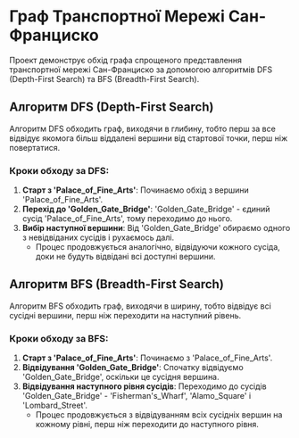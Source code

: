 # Граф Транспортної Мережі Сан-Франциско

Проект демонструє обхід графа спрощеного представлення транспортної мережі Сан-Франциско за допомогою алгоритмів DFS (Depth-First Search) та BFS (Breadth-First Search).

## Алгоритм DFS (Depth-First Search)

Алгоритм DFS обходить граф, виходячи в глибину, тобто перш за все відвідує якомога більш віддалені вершини від стартової точки, перш ніж повертатися.

### Кроки обходу за DFS:

1. **Старт з 'Palace_of_Fine_Arts'**: Починаємо обхід з вершини 'Palace_of_Fine_Arts'.
2. **Перехід до 'Golden_Gate_Bridge'**: 'Golden_Gate_Bridge' - єдиний сусід 'Palace_of_Fine_Arts', тому переходимо до нього.
3. **Вибір наступної вершини**: Від 'Golden_Gate_Bridge' обираємо одного з невідвіданих сусідів і рухаємось далі.
   - Процес продовжується аналогічно, відвідуючи кожного сусіда, доки не будуть відвідані всі доступні вершини.

## Алгоритм BFS (Breadth-First Search)

Алгоритм BFS обходить граф, виходячи в ширину, тобто відвідує всі сусідні вершини, перш ніж переходити на наступний рівень.

### Кроки обходу за BFS:

1. **Старт з 'Palace_of_Fine_Arts'**: Починаємо з 'Palace_of_Fine_Arts'.
2. **Відвідування 'Golden_Gate_Bridge'**: Спочатку відвідуємо 'Golden_Gate_Bridge', оскільки це сусідня вершина.
3. **Відвідування наступного рівня сусідів**: Переходимо до сусідів 'Golden_Gate_Bridge' - 'Fisherman's_Wharf', 'Alamo_Square' і 'Lombard_Street'.
   - Процес продовжується з відвідуванням всіх сусідніх вершин на кожному рівні, перш ніж переходити до наступного рівня.
